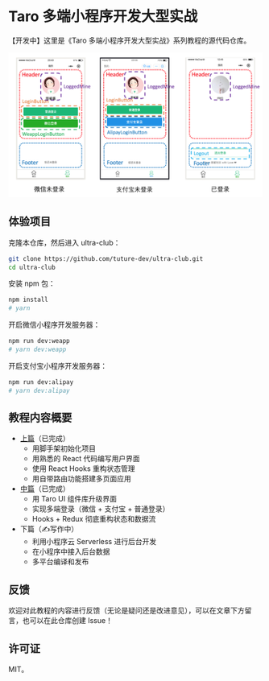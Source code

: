 # Taro 多端小程序开发大型实战

【开发中】这里是《Taro 多端小程序开发大型实战》系列教程的源代码仓库。

![](./tuture-assets/components.png)

## 体验项目

克隆本仓库，然后进入 ultra-club：

```bash
git clone https://github.com/tuture-dev/ultra-club.git
cd ultra-club
```

安装 npm 包：

```bash
npm install
# yarn
```

开启微信小程序开发服务器：

```bash
npm run dev:weapp
# yarn dev:weapp
```

开启支付宝小程序开发服务器：

```bash
npm run dev:alipay
# yarn dev:alipay
```

## 教程内容概要

- [上篇](https://juejin.im/post/5e046c4fe51d45584221e508)（已完成）
  - 用脚手架初始化项目
  - 用熟悉的 React 代码编写用户界面
  - 使用 React Hooks 重构状态管理
  - 用自带路由功能搭建多页面应用
- [中篇](https://juejin.im/post/5e0891b66fb9a0165936fb0b)（已完成）
  - 用 Taro UI 组件库升级界面
  - 实现多端登录（微信 + 支付宝 + 普通登录）
  - Hooks + Redux 彻底重构状态和数据流
- 下篇（✍️写作中）
  - 利用小程序云 Serverless 进行后台开发
  - 在小程序中接入后台数据
  - 多平台编译和发布

## 反馈

欢迎对此教程的内容进行反馈（无论是疑问还是改进意见），可以在文章下方留言，也可以在此仓库创建 Issue！

## 许可证

MIT。
